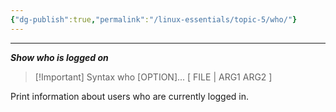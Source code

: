 ```yaml
---
{"dg-publish":true,"permalink":"/linux-essentials/topic-5/who/"}
---
```


---
___Show who is logged on___

> [!Important] Syntax
	who [OPTION]... [ FILE | ARG1 ARG2 ]

Print information about users who are currently logged in.